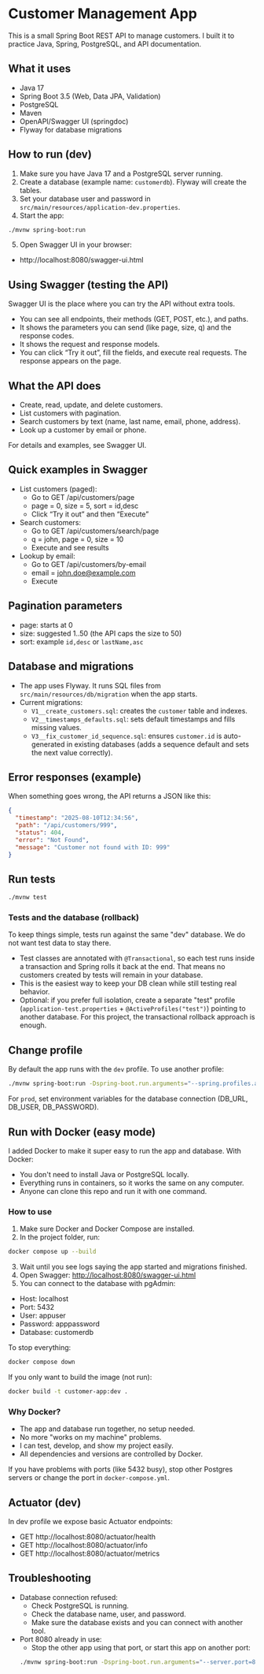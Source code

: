 # Customer Management App

This is a small Spring Boot REST API to manage customers. I built it to practice Java, Spring, PostgreSQL, and API documentation.

## What it uses
- Java 17
- Spring Boot 3.5 (Web, Data JPA, Validation)
- PostgreSQL
- Maven
- OpenAPI/Swagger UI (springdoc)
- Flyway for database migrations

## How to run (dev)
1) Make sure you have Java 17 and a PostgreSQL server running.
2) Create a database (example name: `customerdb`). Flyway will create the tables.
3) Set your database user and password in `src/main/resources/application-dev.properties`.
4) Start the app:

```bash
./mvnw spring-boot:run
```

5) Open Swagger UI in your browser:
- http://localhost:8080/swagger-ui.html

## Using Swagger (testing the API)
Swagger UI is the place where you can try the API without extra tools.
- You can see all endpoints, their methods (GET, POST, etc.), and paths.
- It shows the parameters you can send (like page, size, q) and the response codes.
- It shows the request and response models.
- You can click “Try it out”, fill the fields, and execute real requests. The response appears on the page.

## What the API does
- Create, read, update, and delete customers.
- List customers with pagination.
- Search customers by text (name, last name, email, phone, address).
- Look up a customer by email or phone.

For details and examples, see Swagger UI.

## Quick examples in Swagger
- List customers (paged):
  - Go to GET /api/customers/page
  - page = 0, size = 5, sort = id,desc
  - Click “Try it out” and then “Execute”
- Search customers:
  - Go to GET /api/customers/search/page
  - q = john, page = 0, size = 10
  - Execute and see results
- Lookup by email:
  - Go to GET /api/customers/by-email
  - email = john.doe@example.com
  - Execute

## Pagination parameters
- page: starts at 0
- size: suggested 1..50 (the API caps the size to 50)
- sort: example `id,desc` or `lastName,asc`

## Database and migrations
- The app uses Flyway. It runs SQL files from `src/main/resources/db/migration` when the app starts.
- Current migrations:
  - `V1__create_customers.sql`: creates the `customer` table and indexes.
  - `V2__timestamps_defaults.sql`: sets default timestamps and fills missing values.
  - `V3__fix_customer_id_sequence.sql`: ensures `customer.id` is auto-generated in existing databases (adds a sequence default and sets the next value correctly).

## Error responses (example)
When something goes wrong, the API returns a JSON like this:

```json
{
  "timestamp": "2025-08-10T12:34:56",
  "path": "/api/customers/999",
  "status": 404,
  "error": "Not Found",
  "message": "Customer not found with ID: 999"
}
```

## Run tests
```bash
./mvnw test
```

### Tests and the database (rollback)
To keep things simple, tests run against the same "dev" database. We do not want test data to stay there.
- Test classes are annotated with `@Transactional`, so each test runs inside a transaction and Spring rolls it back at the end. That means no customers created by tests will remain in your database.
- This is the easiest way to keep your DB clean while still testing real behavior.
- Optional: if you prefer full isolation, create a separate "test" profile (`application-test.properties` + `@ActiveProfiles("test")`) pointing to another database. For this project, the transactional rollback approach is enough.

## Change profile
By default the app runs with the `dev` profile. To use another profile:
```bash
./mvnw spring-boot:run -Dspring-boot.run.arguments="--spring.profiles.active=prod"
```
For `prod`, set environment variables for the database connection (DB_URL, DB_USER, DB_PASSWORD).

## Run with Docker (easy mode)

I added Docker to make it super easy to run the app and database. With Docker:
- You don't need to install Java or PostgreSQL locally.
- Everything runs in containers, so it works the same on any computer.
- Anyone can clone this repo and run it with one command.

### How to use
1. Make sure Docker and Docker Compose are installed.
2. In the project folder, run:
  ```bash
  docker compose up --build
  ```
3. Wait until you see logs saying the app started and migrations finished.
4. Open Swagger: [http://localhost:8080/swagger-ui.html](http://localhost:8080/swagger-ui.html)
5. You can connect to the database with pgAdmin:
  - Host: localhost
  - Port: 5432
  - User: appuser
  - Password: apppassword
  - Database: customerdb

To stop everything:
```bash
docker compose down
```

If you only want to build the image (not run):
```bash
docker build -t customer-app:dev .
```

### Why Docker?
- The app and database run together, no setup needed.
- No more "works on my machine" problems.
- I can test, develop, and show my project easily.
- All dependencies and versions are controlled by Docker.

If you have problems with ports (like 5432 busy), stop other Postgres servers or change the port in `docker-compose.yml`.

## Actuator (dev)
In dev profile we expose basic Actuator endpoints:
- GET http://localhost:8080/actuator/health
- GET http://localhost:8080/actuator/info
- GET http://localhost:8080/actuator/metrics

## Troubleshooting
- Database connection refused:
  - Check PostgreSQL is running.
  - Check the database name, user, and password.
  - Make sure the database exists and you can connect with another tool.
- Port 8080 already in use:
  - Stop the other app using that port, or start this app on another port:
  ```bash
  ./mvnw spring-boot:run -Dspring-boot.run.arguments="--server.port=8081"
  ```
